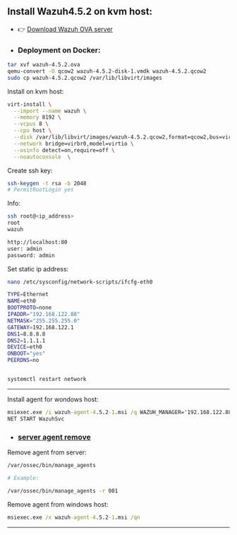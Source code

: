 ## Install Wazuh4.5.2 on kvm host:

- 👉 [Download Wazuh OVA server](https://packages.wazuh.com/4.x/vm/wazuh-4.5.2.ova)

- ### Deployment on Docker:



```bash
tar xvf wazuh-4.5.2.ova
qemu-convert -O qcow2 wazuh-4.5.2-disk-1.vmdk wazuh-4.5.2.qcow2
sudo cp wazuh-4.5.2.qcow2 /var/lib/libvirt/images
```

Install on kvm host:
```bash
virt-install \
  --import --name wazuh \
  --memory 8192 \
  --vcpus 8 \
  --cpu host \
  --disk /var/lib/libvirt/images/wazuh-4.5.2.qcow2,format=qcow2,bus=virtio \
  --network bridge=virbr0,model=virtio \
  --osinfo detect=on,require=off \
  --noautoconsole  \
```
Create ssh key:
```bash
ssh-keygen -t rsa -b 2048
# PermitRootLogin yes
```

Info:
```bash
ssh root@<ip_address>
root
wazuh

http://localhost:80
user: admin
password: admin
```
Set static ip address:

```bash
nano /etc/sysconfig/network-scripts/ifcfg-eth0

TYPE=Ethernet
NAME=eth0
BOOTPROTO=none
IPADDR="192.168.122.88"
NETMASK="255.255.255.0"
GATEWAY=192.168.122.1
DNS1=8.8.8.8
DNS2=1.1.1.1
DEVICE=eth0
ONBOOT="yes"
PEERDNS=no


systemctl restart network
```

----

Install agent for wondows host:
```cmd
msiexec.exe /i wazuh-agent-4.5.2-1.msi /q WAZUH_MANAGER='192.168.122.88' WAZUH_AGENT_NAME='Nabserver' 
NET START WazuhSvc
```

- ### [server agent remove](https://documentation.wazuh.com/current/user-manual/agents/remove-agents/remove.html)

Remove agent from server:
```bash
/var/ossec/bin/manage_agents

# Example:

/var/ossec/bin/manage_agents -r 001
```

Remove agent from windows host:
```cmd
msiexec.exe /x wazuh-agent-4.5.2-1.msi /qn
```
---
